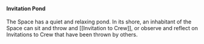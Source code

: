 #### Invitation Pond
The Space has a quiet and relaxing pond. In its shore, an inhabitant of the Space can sit and throw and [[Invitation to Crew]], or observe and reflect on Invitations to Crew that have been thrown by others. 
